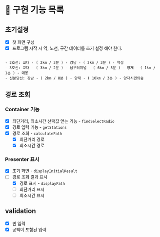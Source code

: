 # 🚀 구현 기능 목록

## 초기설정

- [x] 첫 화면 구성
- [x] 프로그램 시작 시 역, 노선, 구간 데이터를 초기 설정 해야 한다.

```

- 2호선: 교대 - ( 2km / 3분 ) - 강남 - ( 2km / 3분 ) - 역삼
- 3호선: 교대 - ( 3km / 2분 ) - 남부터미널 - ( 6km / 5분 ) - 양재 - ( 1km / 1분 ) - 매봉
- 신분당선: 강남 - ( 2km / 8분 ) - 양재 - ( 10km / 3분 ) - 양재시민의숲
```

## 경로 조회

### Container 기능

- [x] 최단거리, 최소시간 선택값 얻는 기능 - `findSelectRadio`
- [x] 경로 입력 기능 - `getStations`
- [x] 경로 조회 - `calculatePath`
  - [x] 최단거리 경로
  - [x] 최소시간 경로

### Presenter 표시

- [x] 초기 화면 - `displayInitialResult`
- [ ] 경로 조회 결과 표시
  - [x] 경로 표시 - `displayPath`
  - [ ] 최단거리 표시
  - [ ] 최소시간 표시

## validation

- [x] 빈 입력
- [x] 공백이 포함된 입력
